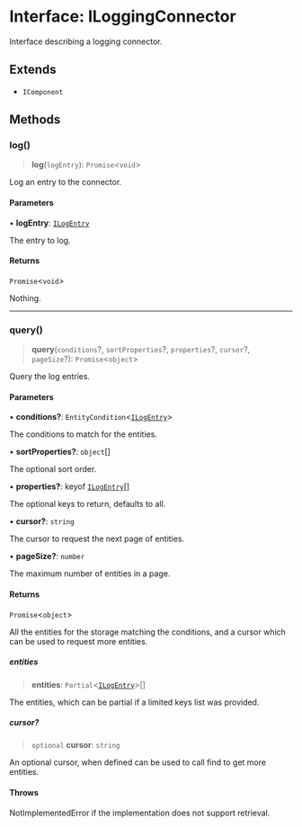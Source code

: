 # Interface: ILoggingConnector

Interface describing a logging connector.

## Extends

- `IComponent`

## Methods

### log()

> **log**(`logEntry`): `Promise`\<`void`\>

Log an entry to the connector.

#### Parameters

• **logEntry**: [`ILogEntry`](ILogEntry.md)

The entry to log.

#### Returns

`Promise`\<`void`\>

Nothing.

***

### query()

> **query**(`conditions`?, `sortProperties`?, `properties`?, `cursor`?, `pageSize`?): `Promise`\<`object`\>

Query the log entries.

#### Parameters

• **conditions?**: `EntityCondition`\<[`ILogEntry`](ILogEntry.md)\>

The conditions to match for the entities.

• **sortProperties?**: `object`[]

The optional sort order.

• **properties?**: keyof [`ILogEntry`](ILogEntry.md)[]

The optional keys to return, defaults to all.

• **cursor?**: `string`

The cursor to request the next page of entities.

• **pageSize?**: `number`

The maximum number of entities in a page.

#### Returns

`Promise`\<`object`\>

All the entities for the storage matching the conditions,
and a cursor which can be used to request more entities.

##### entities

> **entities**: `Partial`\<[`ILogEntry`](ILogEntry.md)\>[]

The entities, which can be partial if a limited keys list was provided.

##### cursor?

> `optional` **cursor**: `string`

An optional cursor, when defined can be used to call find to get more entities.

#### Throws

NotImplementedError if the implementation does not support retrieval.
